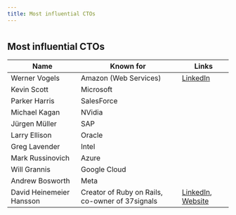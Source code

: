 ```yaml
---
title: Most influential CTOs
---
```


#

## Most influential CTOs

| Name                     | Known for                                       | Links                                                                                                   |
| ------------------------ | ----------------------------------------------- | ------------------------------------------------------------------------------------------------------- |
| Werner Vogels            | Amazon (Web Services)                           | [LinkedIn](https://www.linkedin.com/in/wernervogels)                                                    |
| Kevin Scott              | Microsoft                                       |                                                                                                         |
| Parker Harris            | SalesForce                                      |                                                                                                         |
| Michael Kagan            | NVidia                                          |                                                                                                         |
| Jürgen Müller            | SAP                                             |                                                                                                         |
| Larry Ellison            | Oracle                                          |                                                                                                         |
| Greg Lavender            | Intel                                           |                                                                                                         |
| Mark Russinovich         | Azure                                           |                                                                                                         |
| Will Grannis             | Google Cloud                                    |                                                                                                         |
| Andrew Bosworth          | Meta                                            |                                                                                                         |
| David Heinemeier Hansson | Creator of Ruby on Rails, co-owner of 37signals | [LinkedIn](https://www.linkedin.com/in/david-heinemeier-hansson-374b18221/), [Website](https://dhh.dk/) |
